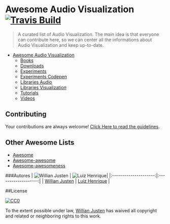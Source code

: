 # Awesome Audio Visualization [![Travis Build](https://travis-ci.org/willianjusten/awesome-audio-visualization.svg?branch=master)](https://travis-ci.org/willianjusten/awesome-audio-visualization)

> A curated list of Audio Visualization. The main idea is that everyone can contribute here, so we can center all the informations about Audio Visualization and keep up-to-date.

- [Awesome Audio Visualization](#awesome-audio-visualization)
  - [Books](topics/books.md)
  - [Downloads](topics/downloads.md)
  - [Experiments](topics/experiments.md)
  - [Experiments Codepen](topics/experiments-codepen.md)
  - [Libraries Audio](topics/libraries-audio.md)
  - [Libraries Visualization](topics/libraries-visualization.md)
  - [Tutorials](topics/tutorials.md)
  - [Videos](topics/videos.md)

## Contributing

Your contributions are always welcome! [Click Here to read the guidelines](https://github.com/willianjusten/awesome-audio-visualization/blob/master/Contributing.md).

## Other Awesome Lists

* [Awesome](https://github.com/sindresorhus/awesome)
* [Awesome-awesome](https://github.com/emijrp/awesome-awesome)
* [Awesome-awesomeness](https://github.com/bayandin/awesome-awesomeness)

###Autores
| ![Willian Justen](https://avatars2.githubusercontent.com/u/3991845?v=3&s=150)                | ![Luiz Henrique](https://avatars2.githubusercontent.com/u/12835911?v=3&s=150)|
|:---------------------:|:-------------------:|
|  [Willian Justen](https://github.com/willianjusten/)   |     [Luiz Henrique](https://github.com/lhbzr)    |


##License

[![CC0](https://i.creativecommons.org/l/by/4.0/88x31.png)](http://creativecommons.org/licenses/by/4.0/)

To the extent possible under law, [Willian Justen](http://github.com/willianjusten) has waived all copyright and related or neighboring rights to this work.
